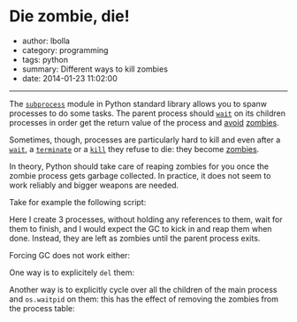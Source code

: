 # Die zombie, die!

- author: lbolla
- category: programming
- tags: python
- summary: Different ways to kill zombies
- date: 2014-01-23 11:02:00

----------------

The [`subprocess`][3] module in Python standard library allows you to spanw
processes to do some tasks. The parent process should [`wait`][4] on its
children processes in order get the return value of the process and [avoid][1]
[zombies][2].

Sometimes, though, processes are particularly hard to kill and even after a
[`wait`][4], a [`terminate`][5] or a [`kill`][6] they refuse to die: they
become [zombies][7].

In theory, Python should take care of reaping zombies for you once the zombie
process gets garbage collected. In practice, it does not seem to work reliably
and bigger weapons are needed.

Take for example the following script:

<script src="https://gist.github.com/8576490.js?file=zombies.py"></script>

Here I create 3 processes, without holding any references to them, wait for
them to finish, and I would expect the GC to kick in and reap them when done.
Instead, they are left as zombies until the parent process exits.

Forcing GC does not work either:

<script src="https://gist.github.com/8576490.js?file=zombies_gc.py"></script>

One way is to explicitely `del` them:

<script src="https://gist.github.com/8576490.js?file=zombies_gc_refs.py"></script>

Another way is to explicitly cycle over all the children of the main process
and `os.waitpid` on them: this has the effect of removing the zombies from the
process table:

<script src="https://gist.github.com/8576490.js?file=zombies_sweep.py"></script>

   [1]: http://stackoverflow.com/questions/320232/ensuring-subprocesses-are-dead-on-exiting-python-program
   [2]: http://stackoverflow.com/questions/2760652/how-to-kill-or-avoid-zombie-processes-with-subprocess-module
   [3]: http://docs.python.org/2/library/subprocess.html
   [4]: http://docs.python.org/2/library/subprocess.html#subprocess.Popen.wait
   [5]: http://docs.python.org/2/library/subprocess.html#subprocess.Popen.terminate
   [6]: http://docs.python.org/2/library/subprocess.html#subprocess.Popen.kill
   [7]: http://en.wikipedia.org/wiki/Zombie_process
